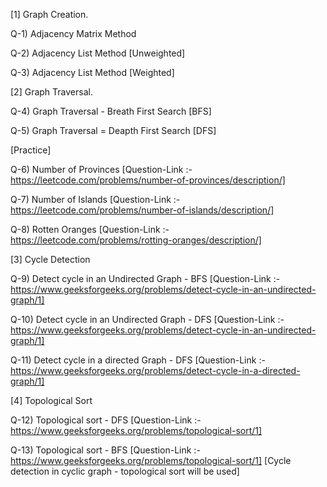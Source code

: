 [1] Graph Creation.

Q-1) Adjacency Matrix Method

Q-2) Adjacency List Method [Unweighted]

Q-3) Adjacency List Method [Weighted]

[2] Graph Traversal.

Q-4) Graph Traversal - Breath First Search [BFS]

Q-5) Graph Traversal = Deapth First Search [DFS]

[Practice]

Q-6) Number of Provinces [Question-Link :- https://leetcode.com/problems/number-of-provinces/description/]

Q-7) Number of Islands [Question-Link :- https://leetcode.com/problems/number-of-islands/description/]

Q-8) Rotten Oranges [Question-Link :- https://leetcode.com/problems/rotting-oranges/description/]

[3] Cycle Detection

Q-9) Detect cycle in an Undirected Graph - BFS [Question-Link :- https://www.geeksforgeeks.org/problems/detect-cycle-in-an-undirected-graph/1]

Q-10) Detect cycle in an Undirected Graph - DFS [Question-Link :- https://www.geeksforgeeks.org/problems/detect-cycle-in-an-undirected-graph/1]

Q-11) Detect cycle in a directed Graph - DFS [Question-Link :- https://www.geeksforgeeks.org/problems/detect-cycle-in-a-directed-graph/1]

[4] Topological Sort

Q-12) Topological sort - DFS [Question-Link :- https://www.geeksforgeeks.org/problems/topological-sort/1]

Q-13) Topological sort - BFS [Question-Link :- https://www.geeksforgeeks.org/problems/topological-sort/1] [Cycle detection in cyclic graph - topological sort will be used]

